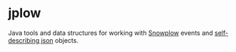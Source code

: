 # jplow

Java tools and data structures for working with [Snowplow](https://www.snowplowanalytics.com/snowplow)
events and [self-describing json](https://github.com/snowplow/iglu/wiki/Self-describing-JSON-Schemas)
objects.
